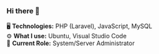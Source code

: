 ### Hi there 👋

:desktop_computer: <strong>Technologies:</strong> PHP (Laravel), JavaScript, MySQL
<br>
⚙️ <strong>What I use:</strong> Ubuntu, Visual Studio Code
<br>
:briefcase: <strong>Current Role:</strong> System/Server Administrator
<!--
**morsomnibus/morsomnibus** is a ✨ _special_ ✨ repository because its `README.md` (this file) appears on your GitHub profile.

Here are some ideas to get you started:

- 🔭 I’m currently working on ...
- 🌱 I’m currently learning ...
- 👯 I’m looking to collaborate on ...
- 🤔 I’m looking for help with ...
- 💬 Ask me about ...
- 📫 How to reach me: ...
- 😄 Pronouns: ...
- ⚡ Fun fact: ...
-->
